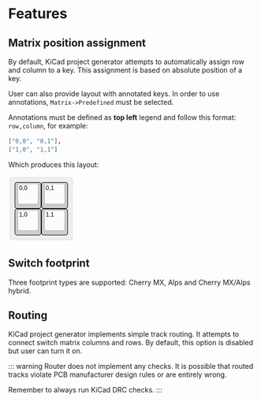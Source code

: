 # Features

## Matrix position assignment

By default, KiCad project generator attempts to automatically assign
row and column to a key. This assignment is based on absolute position
of a key.

User can also provide layout with annotated keys. In order to use annotations,
`Matrix->Predefined` must be selected.

Annotations must be defined as **top left** legend and follow this
format: `row,column`, for example:

``` json
["0,0", "0,1"],
["1,0", "1,1"]
```

Which produces this layout:

![2x2](./assets/2x2.png)

## Switch footprint

Three footprint types are supported: Cherry MX, Alps and Cherry MX/Alps hybrid.

## Routing

KiCad project generator implements simple track routing. It attempts to connect
switch matrix columns and rows. By default, this option is disabled but user
can turn it on.

::: warning
Router does not implement any checks. It is possible that routed tracks violate
PCB manufacturer design rules or are entirely wrong.

Remember to always run KiCad DRC checks.
:::
